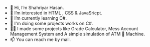 - 👋 Hi, I’m Shahriyar Hasan.
- 👀 I’m interested in HTML , CSS & JavaSricpt.
- 🌱 I’m currently learning C#.
- 💞️ I'm doing some projects works on C#.
- 👨‍💻 I made some projects like Grade Calculator, Mess Account Management System and A simple simulation of ATM 🏧 Machine.
- 📫 You can reach me by mail.

<!---
ShahriyarH10/ShahriyarH10 is a ✨ special ✨ repository because its `README.md` (this file) appears on your GitHub profile.
You can click the Preview link to take a look at your changes.
--->
